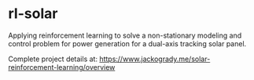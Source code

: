 # rl-solar
Applying reinforcement learning to solve a non-stationary modeling and control 
problem for power generation for a dual-axis tracking solar panel.

Complete project details at: https://www.jackogrady.me/solar-reinforcement-learning/overview


